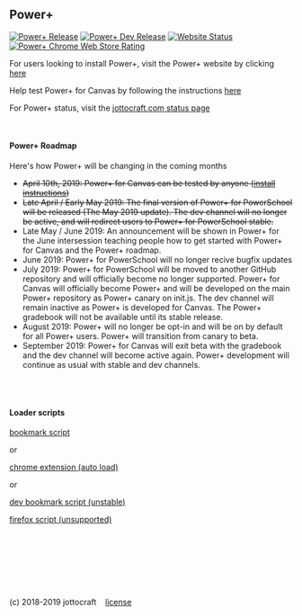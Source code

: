 ## Power+
[![Power+ Release](https://img.shields.io/github/release/jottocraft/dtps.svg)](https://github.com/jottocraft/dtps/releases)
[![Power+ Dev Release](https://img.shields.io/badge/dev-v1.7.0-red.svg)](https://dtps.js.org/devbookmark.txt)
[![Website Status](https://img.shields.io/website/https/dtps.js.org.svg?label=Power%2B)](https://dtps.js.org)
[![Power+ Chrome Web Store Rating](https://img.shields.io/chrome-web-store/stars/pakgdifknldaiglefmpkkgfjndemfapo.svg)](https://chrome.google.com/webstore/detail/power%20/pakgdifknldaiglefmpkkgfjndemfapo/reviews)

For users looking to install Power+, visit the Power+ website by clicking [here](https://dtps.js.org)

Help test Power+ for Canvas by following the instructions [here](https://dtps.js.org/canvas)

For Power+ status, visit the [jottocraft.com status page](https://status.jottocraft.com)

<br />

#### Power+ Roadmap
Here's how Power+ will be changing in the coming months
* ~~April 10th, 2019: Power+ for Canvas can be tested by anyone ([install instructions](https://dtps.js.org/canvas))~~
* ~~Late April / Early May 2019: The final version of Power+ for PowerSchool will be released (The May 2019 update). The dev channel will no longer be active, and will redirect users to Power+ for PowerSchool stable.~~
* Late May / June 2019: An announcement will be shown in Power+ for the June intersession teaching people how to get started with Power+ for Canvas and the Power+ roadmap.
* June 2019: Power+ for PowerSchool will no longer recive bugfix updates
* July 2019: Power+ for PowerSchool will be moved to another GitHub repository and will officially become no longer supported. Power+ for Canvas will officially become Power+ and will be developed on the main Power+ repository as Power+ canary on init.js. The dev channel will remain inactive as Power+ is developed for Canvas. The Power+ gradebook will not be available until its stable release.
* August 2019: Power+ will no longer be opt-in and will be on by default for all Power+ users. Power+ will transition from canary to beta.
* September 2019: Power+ for Canvas will exit beta with the gradebook and the dev channel will become active again. Power+ development will continue as usual with stable and dev channels.

<br /><br />

#### Loader scripts

[bookmark script](https://dtps.js.org/bookmark.txt)

or

[chrome extension (auto load)](https://chrome.google.com/webstore/detail/power%20/pakgdifknldaiglefmpkkgfjndemfapo)

or

[dev bookmark script (unstable)](https://dtps.js.org/devbookmark.txt)

[firefox script (unsupported)](https://pastebin.com/raw/6Nh6sABu)

<br /><br /><br /><br /><br /><br />

(c) 2018-2019 jottocraft &nbsp;&nbsp; [license](https://github.com/jottocraft/dtps/blob/master/LICENSE)
